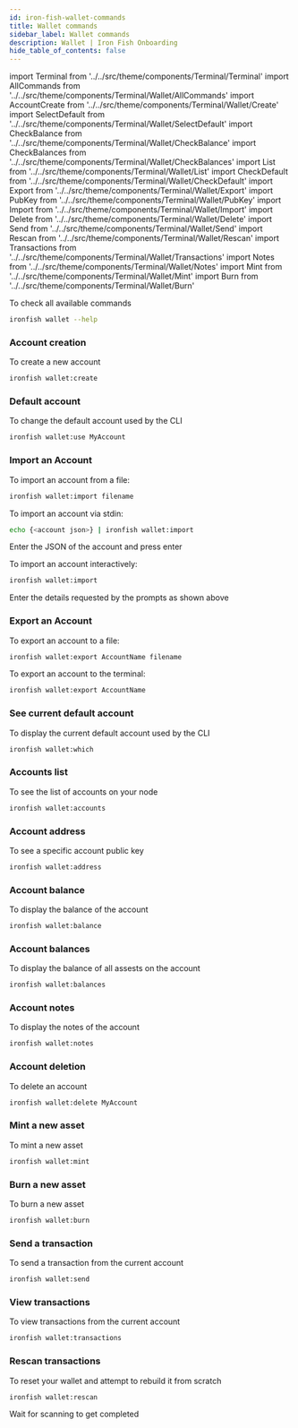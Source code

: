 ```yaml
---
id: iron-fish-wallet-commands
title: Wallet commands
sidebar_label: Wallet commands
description: Wallet | Iron Fish Onboarding
hide_table_of_contents: false
---
```

import Terminal from '../../src/theme/components/Terminal/Terminal'
import AllCommands from '../../src/theme/components/Terminal/Wallet/AllCommands'
import AccountCreate from '../../src/theme/components/Terminal/Wallet/Create'
import SelectDefault from '../../src/theme/components/Terminal/Wallet/SelectDefault'
import CheckBalance from '../../src/theme/components/Terminal/Wallet/CheckBalance'
import CheckBalances from '../../src/theme/components/Terminal/Wallet/CheckBalances'
import List from '../../src/theme/components/Terminal/Wallet/List'
import CheckDefault from '../../src/theme/components/Terminal/Wallet/CheckDefault'
import Export from '../../src/theme/components/Terminal/Wallet/Export'
import PubKey from '../../src/theme/components/Terminal/Wallet/PubKey'
import Import from '../../src/theme/components/Terminal/Wallet/Import'
import Delete from '../../src/theme/components/Terminal/Wallet/Delete'
import Send from '../../src/theme/components/Terminal/Wallet/Send'
import Rescan from '../../src/theme/components/Terminal/Wallet/Rescan'
import Transactions from '../../src/theme/components/Terminal/Wallet/Transactions'
import Notes from '../../src/theme/components/Terminal/Wallet/Notes'
import Mint from '../../src/theme/components/Terminal/Wallet/Mint'
import Burn from '../../src/theme/components/Terminal/Wallet/Burn'



To check all available commands
```sh
ironfish wallet --help
```
<Terminal command={AllCommands} />

### Account creation
To create a new account
```sh
ironfish wallet:create
```
<Terminal command={AccountCreate} />

### Default account
To change the default account used by the CLI
```sh
ironfish wallet:use MyAccount
```
<Terminal command={SelectDefault} />

### Import an Account
To import an account from a file:
```sh
ironfish wallet:import filename
```

To import an account via stdin:
```sh
echo {<account json>} | ironfish wallet:import
```
Enter the JSON of the account and press enter

To import an account interactively:
```sh
ironfish wallet:import
```
<Terminal command={Import} />

Enter the details requested by the prompts as shown above

### Export an Account
To export an account to a file:
```sh
ironfish wallet:export AccountName filename
```

To export an account to the terminal:
```sh
ironfish wallet:export AccountName
```
<Terminal command={Export} />

### See current default account
To display the current default account used by the CLI
```sh
ironfish wallet:which
```
<Terminal command={CheckDefault} />

### Accounts list
To see the list of accounts on your node
```sh
ironfish wallet:accounts
```
<Terminal command={List} />

### Account address
To see a specific account public key
```sh
ironfish wallet:address
```
<Terminal command={PubKey} />

### Account balance
To display the balance of the account
```sh
ironfish wallet:balance
```
<Terminal command={CheckBalance} />

### Account balances
To display the balance of all assests on the account
```sh
ironfish wallet:balances
```
<Terminal command={CheckBalances} />

### Account notes
To display the notes of the account
```sh
ironfish wallet:notes
```
<Terminal command={Notes} />

### Account deletion
To delete an account
```sh
ironfish wallet:delete MyAccount
```
<Terminal command={Delete} />

### Mint a new asset
To mint a new asset
```sh
ironfish wallet:mint
```
<Terminal command={Mint} />

### Burn a new asset
To burn a new asset
```sh
ironfish wallet:burn
```
<Terminal command={Burn} />

### Send a transaction
To send a transaction from the current account
```sh
ironfish wallet:send
```
<Terminal command={Send} />

### View transactions
To view transactions from the current account
```sh
ironfish wallet:transactions
```
<Terminal command={Transactions} />

### Rescan transactions
To reset your wallet and attempt to rebuild it from scratch
```sh
ironfish wallet:rescan
```
<Terminal command={Rescan} />

Wait for scanning to get completed
